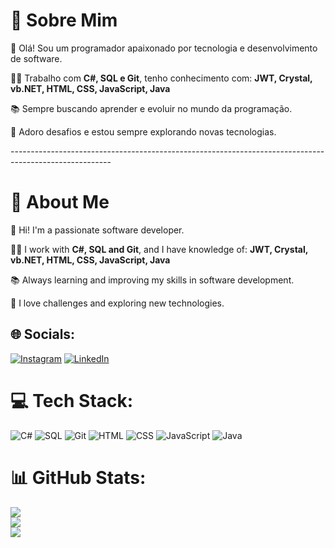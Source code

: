 <h1>🚀 Sobre Mim </h1>
        <p>👋 Olá! Sou um programador apaixonado por tecnologia e desenvolvimento de software.</p>
        <p>👨‍💻 Trabalho com <strong> C#, SQL e Git</strong>, tenho conhecimento com: <strong> JWT, Crystal, vb.NET, HTML, CSS, JavaScript, Java</strong></p>
        <p>📚 Sempre buscando aprender e evoluir no mundo da programação.</p>
        <p>🔧 Adoro desafios e estou sempre explorando novas tecnologias.</p>
-------------------------------------------------------------------------------------------------------
        <h1>🚀 About Me</h1>
        <p>👋 Hi! I'm a passionate software developer.</p>
        <p>👨‍💻 I work with <strong>C#, SQL and Git</strong>, and I have knowledge of: <strong> JWT, Crystal, vb.NET, HTML, CSS, JavaScript, Java</strong>
        <p>📚 Always learning and improving my skills in software development.</p>
        <p>🔧 I love challenges and exploring new technologies.</p>


## 🌐 Socials:
[![Instagram](https://img.shields.io/badge/Instagram-%23E4405F.svg?logo=Instagram&logoColor=white)](https://instagram.com/tioca__) [![LinkedIn](https://img.shields.io/badge/LinkedIn-%230077B5.svg?logo=linkedin&logoColor=white)](https://www.linkedin.com/in/victor-tioca-44763b184/) 

# 💻 Tech Stack:

![C#](https://img.shields.io/badge/C%23-239120?style=for-the-badge&logo=c-sharp&logoColor=white)
![SQL](https://img.shields.io/badge/SQL-4479A1?style=for-the-badge&logo=postgresql&logoColor=white)
![Git](https://img.shields.io/badge/Git-F05032?style=for-the-badge&logo=git&logoColor=white)
![HTML](https://img.shields.io/badge/HTML5-E34F26?style=for-the-badge&logo=html5&logoColor=white)
![CSS](https://img.shields.io/badge/CSS3-1572B6?style=for-the-badge&logo=css3&logoColor=white)
![JavaScript](https://img.shields.io/badge/JavaScript-F7DF1E?style=for-the-badge&logo=javascript&logoColor=black)
![Java](https://img.shields.io/badge/Java-007396?style=for-the-badge&logo=java&logoColor=white)

# 📊 GitHub Stats:
![](https://github-readme-stats.vercel.app/api?username=TiocaDev&theme=transparent&hide_border=false&include_all_commits=false&count_private=false)<br/>
![](https://github-readme-streak-stats.herokuapp.com/?user=TiocaDev&theme=transparent&hide_border=false)<br/>
![](https://github-readme-stats.vercel.app/api/top-langs/?username=TiocaDev&theme=transparent&hide_border=false&include_all_commits=false&count_private=false&layout=compact)

